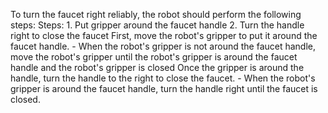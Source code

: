 To turn the faucet right reliably, the robot should perform the following steps:
    Steps:  1. Put gripper around the faucet handle  2. Turn the handle right to close the faucet
    First, move the robot's gripper to put it around the faucet handle.
    - When the robot's gripper is not around the faucet handle, move the robot's gripper until the robot's gripper is around the faucet handle and the robot's gripper is closed
    Once the gripper is around the handle, turn the handle to the right to close the faucet.
    - When the robot's gripper is around the faucet handle, turn the handle right until the faucet is closed.